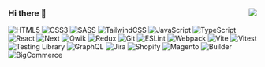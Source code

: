 ### Hi there 👋 <img align="right" src="https://visitor-badge.laobi.icu/badge?page_id=alexpashchuk.alexpashchuk" />

<!--
**alexpashchuk/alexpashchuk** is a ✨ _special_ ✨ repository because its `README.md` (this file) appears on your GitHub profile.

Here are some ideas to get you started:

- 🔭 I’m currently working on ...
- 🌱 I’m currently learning ...
- 👯 I’m looking to collaborate on ...
- 🤔 I’m looking for help with ...
- 💬 Ask me about ...
- 📫 How to reach me: ...
- 😄 Pronouns: ...
- ⚡ Fun fact: ...
-->
![HTML5](https://img.shields.io/badge/html5-%23E34F26.svg?style=for-the-badge&logo=html5&logoColor=white)
![CSS3](https://img.shields.io/badge/css3-%231572B6.svg?style=for-the-badge&logo=css3&logoColor=white)
![SASS](https://img.shields.io/badge/SASS-hotpink.svg?style=for-the-badge&logo=SASS&logoColor=white)
![TailwindCSS](https://img.shields.io/badge/Tailwind%20CSS-06B6D4.svg?style=for-the-badge&logo=tailwindcss&logoColor=white)
![JavaScript](https://img.shields.io/badge/javascript-%23323330.svg?style=for-the-badge&logo=javascript&logoColor=%23F7DF1E)
![TypeScript](https://img.shields.io/badge/typescript-%23007ACC.svg?style=for-the-badge&logo=typescript&logoColor=white)
![React](https://img.shields.io/badge/react-%2320232a.svg?style=for-the-badge&logo=react&logoColor=%2361DAFB)
![Next](https://img.shields.io/badge/Next-black?style=for-the-badge&logo=next.js&logoColor=white)
![Qwik](https://custom-icon-badges.demolab.com/badge/-Qwik-000000?style=for-the-badge&logo=qwik)
![Redux](https://img.shields.io/badge/Redux-%23593d88.svg?style=for-the-badge&logo=redux&logoColor=white)
![Git](https://img.shields.io/badge/git-%23F05033.svg?style=for-the-badge&logo=git&logoColor=white)
![ESLint](https://img.shields.io/badge/ESLint-4B3263?style=for-the-badge&logo=eslint&logoColor=white)
![Webpack](https://img.shields.io/badge/webpack-%238DD6F9.svg?style=for-the-badge&logo=webpack&logoColor=black)
![Vite](https://img.shields.io/badge/Vite-646CFF?style=for-the-badge&logo=vite&logoColor=FFD62E)
![Vitest](https://img.shields.io/badge/Vitest-6E9F18?style=for-the-badge&logo=vitest&logoColor=FCC72C)
![Testing Library](https://img.shields.io/badge/Testing_Library-%23E34F26.svg?style=for-the-badge&logo=testinglibrary&logoColor=white)
![GraphQL](https://img.shields.io/badge/GraphQL-E10098?style=for-the-badge&logo=graphql&logoColor=white)
![Jira](https://img.shields.io/badge/Jira-0052CC?style=for-the-badge&logo=Jira&logoColor=white)
![Shopify](https://img.shields.io/badge/shopify-8DB543?style=for-the-badge&logo=Shopify&logoColor=white)
![Magento](https://img.shields.io/badge/magento-4A4A55.svg?style=for-the-badge&logo=magento&logoColor=orange)
![Builder](https://custom-icon-badges.demolab.com/badge/-Builder.io-000000?style=for-the-badge&logo=builder)
![BigCommerce](https://img.shields.io/badge/BigCommerce-121118.svg?style=for-the-badge&logo=bigcommerce&logoColor=white)

